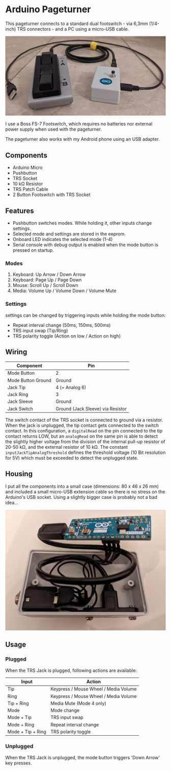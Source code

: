 # Arduino Pageturner

This pageturner connects to a standard dual footswitch - via 6,3mm (1/4-inch) TRS connectors - and a PC using a micro-USB cable.

![Pageturner with Boss FS-7](images/pageturner-fs7.jpg)

I use a Boss FS-7 Footswitch, which requires no batteries nor external power supply when used with the pageturner.

The pageturner also works with my Android phone using an USB adapter.

## Components

- Arduino Micro
- Pushbutton
- TRS Socket
- 10 kΩ Resistor
- TRS Patch Cable
- 2 Button Footswitch with TRS Socket

## Features

- Pushbutton switches modes. While holding it, other inputs change settings.
- Selected mode and settings are stored in the eeprom.
- Onboard LED indicates the selected mode (1-4)
- Serial console with debug output is enabled when the mode button is pressed on startup.

### Modes

1. Keyboard: Up Arrow / Down Arrow
1. Keyboard: Page Up / Page Down
1. Mouse: Scroll Up / Scroll Down
1. Media: Volume Up / Volume Down / Volume Mute

### Settings

settings can be changed by triggering inputs while holding the mode button:

- Repeat interval change (50ms, 150ms, 500ms)
- TRS input swap (Tip/Ring)
- TRS polarity toggle (Action on low / Action on high)

## Wiring

| Component | Pin |
|-|-|
| Mode Button | 2 |
| Mode Button Ground | Ground |
| Jack Tip | 4 (= Analog 6) |
| Jack Ring | 3 |
| Jack Sleeve | Ground |
| Jack Switch | Ground (Jack Sleeve) via Resistor |

The switch contact of the TRS socket is connected to ground via a resistor. When the jack is unplugged, the tip contact gets connected to the switch contact. In this configuration, a `digitalRead` on the pin connected to the tip contact returns LOW, but an `analogRead` on the same pin is able to detect the slightly higher voltage from the division of the internal pull-up resistor of 20-50 kΩ, and the external resistor of 10 kΩ.
The constant `inputJackTipAnalogThreshold` defines the threshold voltage (10 Bit resolution for 5V) which must be exceeded to detect the unplugged state.


## Housing

I put all the components into a small case (dimensions: 80 x 46 x 26 mm) and included a small micro-USB extension cable so there is no stress on the Arduino's USB socket. Using a slightly bigger case is probably not a bad idea...

![Pageturner with Boss FS-7](images/pageturner-inside.jpg)

## Usage

### Plugged

When the TRS Jack is plugged, following actions are available:

| Input | Action |
|-|-|
| Tip | Keypress / Mouse Wheel / Media Volume |
| Ring | Keypress / Mouse Wheel / Media Volume |
| Tip + Ring | Media Mute (Mode 4 only) |
| Mode | Mode change |
| Mode + Tip | TRS input swap |
| Mode + Ring | Repeat interval change |
| Mode + Tip + Ring | TRS polarity toggle |

### Unplugged

When the TRS Jack is unplugged, the mode button triggers 'Down Arrow' key presses.
